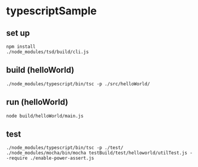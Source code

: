 # typescriptSample

## set up

```
npm install
./node_modules/tsd/build/cli.js
```

## build (helloWorld)

```
./node_modules/typescript/bin/tsc -p ./src/helloWorld/
```

## run (helloWorld)

```
node build/helloWorld/main.js
```

## test

```
./node_modules/typescript/bin/tsc -p ./test/
./node_modules/mocha/bin/mocha testBuild/test/helloworld/utilTest.js --require ./enable-power-assert.js
```